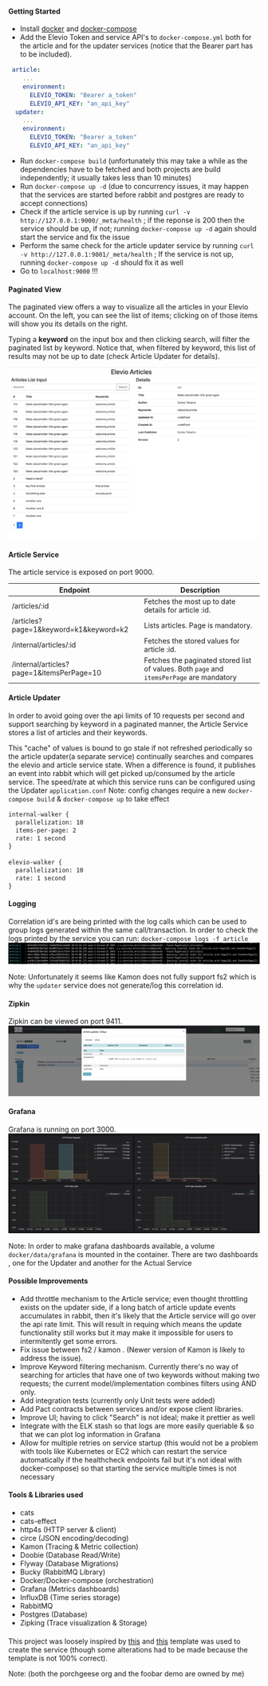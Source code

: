 #### Getting Started
- Install [docker](https://docs.docker.com/install/) and [docker-compose](https://docs.docker.com/compose/install/)
- Add the Elevio Token and service API's to `docker-compose.yml` both for the article and for the updater services (notice that the Bearer part has to be included). 
```yaml
 article:
    ...
    environment:
      ELEVIO_TOKEN: "Bearer a_token"
      ELEVIO_API_KEY: "an_api_key"
  updater:
    ...
    environment:
      ELEVIO_TOKEN: "Bearer a_token"
      ELEVIO_API_KEY: "an_api_key"
```
- Run `docker-compose build` (unfortunately this may take 
a while as the dependencies have to be fetched and both projects 
are build independently; it usually takes less than 10 minutes)
- Run `docker-compose up -d` (due to concurrency issues, it may happen that the services are 
started before rabbit and postgres are ready to accept connections)
- Check if the article service is up by running `curl -v http://127.0.0.1:9000/_meta/health` ; 
if the reponse is 200 then the service should be up, if not; 
running `docker-compose up -d` again should start the service and fix the issue
- Perform the same check for the article updater service by running `curl -v http://127.0.0.1:9001/_meta/health` ; 
If the service is not up, running `docker-compose up -d` should fix it as well
- Go to `localhost:9000` !!!


#### Paginated View

The paginated view offers a way to visualize all the articles in your Elevio account.
On the left, you can see the list of items; clicking on of those items will show you its details on the right.

Typing a **keyword** on the input box and then clicking search,  will filter the paginated list by keyword. Notice that, when filtered
by keyword, this list of results may not be up to date (check Article Updater for details).

![](imgs/ui.png)

#### Article Service
The article service is exposed on port 9000.  

| Endpoint  | Description |
| ------------- | ------------- |
| /articles/:id  | Fetches the most up to date details for article :id. |
| /articles?page=1&keyword=k1&keyword=k2  | Lists articles. Page is mandatory. |
| /internal/articles/:id  | Fetches the stored values for article :id. |
| /internal/articles?page=1&itemsPerPage=10  | Fetches the paginated stored list of values. Both `page` and `itemsPerPage` are mandatory |

 
#### Article Updater
 
In order to avoid going over the api limits of 10 requests per second and support searching by keyword in a paginated manner, 
the Article Service stores a list of articles and their keywords. 

This "cache" of values is bound to go stale if not refreshed periodically so the article updater(a separate service)
continually searches and compares the elevio and article service state. 
When a difference is found, it publishes an event into rabbit which will get picked up/consumed by the article service.
The speed/rate at which this service runs can be configured using the Updater `application.conf`
Note: config changes require a new `docker-compose build` & `docker-compose up` to take effect

```.hocon
internal-walker {
  parallelization: 10
  items-per-page: 2
  rate: 1 second
}

elevio-walker {
  parallelization: 10
  rate: 1 second
}
```

#### Logging
Correlation id's are being printed with the log calls which can be used to group logs generated
within the same call/transaction.
In order to check the logs printed by the service you can run:
`docker-compose logs -f article`
![](imgs/logs.png)

Note: Unfortunately it seems like Kamon does not fully support fs2 which is why the `updater` service
does not generate/log this correlation id.

#### Zipkin 
Zipkin can be viewed on port 9411.
![](imgs/zipkin.png)


#### Grafana
Grafana is running on port 3000.
 ![](imgs/grafana.png)
 
Note: In order to make grafana dashboards available, a volume `docker/data/grafana` is mounted in the 
container.
There are two dashboards , one for the Updater and another for the Actual Service




#### Possible Improvements

- Add throttle mechanism to the Article service; even thought throttling exists on the updater side, if a long batch of article update
events accumulates in rabbit, then it's likely that the Article service will go over the api rate limit. This will result in requing which means the update functionality still works but it may make it impossible for users to intermitently get some errors.
- Fix issue between fs2 / kamon . (Newer version of Kamon is likely to address the issue).
- Improve Keyword filtering mechanism. Currently there's no way of searching for articles that have one of two keywords without making two requests; the current model/implementation combines filters using AND only.
- Add integration tests (currently only Unit tests were added)
- Add Pact contracts between services and/or expose client libraries.
- Improve UI; having to click "Search" is not ideal; make it prettier as well
- Integrate with the ELK stash so that logs are more easily queriable & so that we can plot log information in Grafana
- Allow for multiple retries on service startup (this would not be a problem with tools like Kubernetes or EC2 which can restart the service automatically if the healthcheck endpoints fail but it's not ideal with docker-compose) so that starting the service multiple times is not necessary

#### Tools & Libraries used
- cats
- cats-effect 
- http4s (HTTP server & client)
- circe (JSON encoding/decoding)
- Kamon (Tracing & Metric collection)
- Doobie (Database Read/Write)
- Flyway (Database Migrations)
- Bucky (RabbitMQ Library)
- Docker/Docker-compose (orchestration)
- Grafana (Metrics dashboards)
- InfluxDB (Time series storage)
- RabbitMQ 
- Postgres (Database)
- Zipking (Trace visualization & Storage)

#### 
This project was loosely inspired by [this](https://github.com/cmcmteixeira/foobar-tracing-demo) and [this](https://github.com/porchgeese/service.g8) template was used to create the service (though some alterations had to be made because the template is not 100% correct). 

Note:  (both the porchgeese org and the foobar demo are owned by me)
